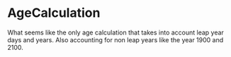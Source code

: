 # AgeCalculation
What seems like the only age calculation that takes into account leap year days and years. Also accounting for non leap years like the year 1900 and 2100.
